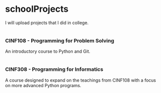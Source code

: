 # schoolProjects
I will upload projects that I did in college.
<br>
<br>
### CINF108 - Programming for Problem Solving
An introductory course to Python and Git.
<br>
<br>
### CINF308 - Programming for Informatics
A course designed to expand on the teachings from CINF108 with a focus on more advanced Python programs.
